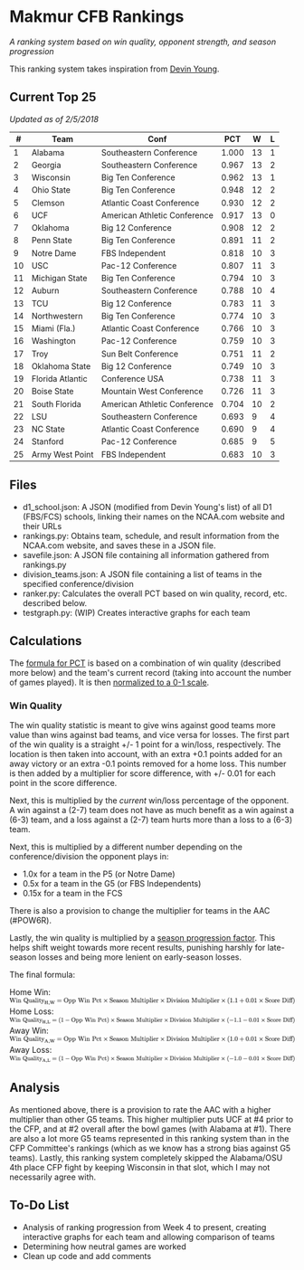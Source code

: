 # Makmur CFB Rankings
*A ranking system based on win quality, opponent strength, and season progression*

This ranking system takes inspiration from [Devin Young](http://www.devinyoungweb.com/blog/cfb-rankings-the-right-way).

## Current Top 25
*Updated as of 2/5/2018*

| **#** | **Team** | **Conf** | **PCT** | **W** | **L** |
|----|------------------|------------------------------|-------|----|---|
| 1 | Alabama | Southeastern Conference | 1.000 | 13 | 1 |
| 2 | Georgia | Southeastern Conference | 0.967 | 13 | 2 |
| 3 | Wisconsin | Big Ten Conference | 0.962 | 13 | 1 |
| 4 | Ohio State | Big Ten Conference | 0.948 | 12 | 2 |
| 5 | Clemson | Atlantic Coast Conference | 0.930 | 12 | 2 |
| 6 | UCF | American Athletic Conference | 0.917 | 13 | 0 |
| 7 | Oklahoma | Big 12 Conference | 0.908 | 12 | 2 |
| 8 | Penn State | Big Ten Conference | 0.891 | 11 | 2 |
| 9 | Notre Dame | FBS Independent | 0.818 | 10 | 3 |
| 10 | USC | Pac-12 Conference | 0.807 | 11 | 3 |
| 11 | Michigan State | Big Ten Conference | 0.794 | 10 | 3 |
| 12 | Auburn | Southeastern Conference | 0.788 | 10 | 4 |
| 13 | TCU | Big 12 Conference | 0.783 | 11 | 3 |
| 14 | Northwestern | Big Ten Conference | 0.774 | 10 | 3 |
| 15 | Miami (Fla.) | Atlantic Coast Conference | 0.766 | 10 | 3 |
| 16 | Washington | Pac-12 Conference | 0.759 | 10 | 3 |
| 17 | Troy | Sun Belt Conference | 0.751 | 11 | 2 |
| 18 | Oklahoma State | Big 12 Conference | 0.749 | 10 | 3 |
| 19 | Florida Atlantic | Conference USA | 0.738 | 11 | 3 |
| 20 | Boise State | Mountain West Conference | 0.726 | 11 | 3 |
| 21 | South Florida | American Athletic Conference | 0.704 | 10 | 2 |
| 22 | LSU | Southeastern Conference | 0.693 | 9 | 4 |
| 23 | NC State | Atlantic Coast Conference | 0.690 | 9 | 4 |
| 24 | Stanford | Pac-12 Conference | 0.685 | 9 | 5 |
| 25 | Army West Point | FBS Independent | 0.683 | 10 | 3 |

## Files

* d1_school.json: A JSON (modified from Devin Young's list) of all D1 (FBS/FCS) schools, linking their names on the NCAA.com website and their URLs
* rankings.py: Obtains team, schedule, and result information from the NCAA.com website, and saves these in a JSON file.
* savefile.json: A JSON file containing all information gathered from rankings.py
* division_teams.json: A JSON file containing a list of teams in the specified conference/division
* ranker.py: Calculates the overall PCT based on win quality, record, etc. described below.
* testgraph.py: (WIP) Creates interactive graphs for each team

## Calculations

The [formula for PCT](/Images/Eqs/Raw_Pct.png "Raw Percentage Formula") is based on a combination of win quality (described more below) and the team's current record (taking into account the number of games played). It is then [normalized to a 0-1 scale](Images/Eqs/Norm_Pct.png "Normalized Percentage").

### Win Quality

The win quality statistic is meant to give wins against good teams more value than wins against bad teams, and vice versa for losses. The first part of the win quality is a straight +/- 1 point for a win/loss, respectively. The location is then taken into account, with an extra +0.1 points added for an away victory or an extra -0.1 points removed for a home loss. This number is then added by a multiplier for score difference, with +/- 0.01 for each point in the score difference.

Next, this is multiplied by the *current* win/loss percentage of the opponent. A win against a (2-7) team does not have as much benefit as a win against a (6-3) team, and a loss against a (2-7) team hurts more than a loss to a (6-3) team.

Next, this is multiplied by a different number depending on the conference/division the opponent plays in:

* 1.0x for a team in the P5 (or Notre Dame)
* 0.5x for a team in the G5 (or FBS Independents)
* 0.15x for a team in the FCS

There is also a provision to change the multiplier for teams in the AAC (#POW6R).

Lastly, the win quality is multiplied by a [season progression factor](/Images/Eqs/Season_Multiplier.png "Season Multiplier"). This helps shift weight towards more recent results, punishing harshly for late-season losses and being more lenient on early-season losses.

The final formula:

Home Win:
![Home Win](/Images/Eqs/WQ_HW.png "Home Win")
Home Loss:
![Home Loss](/Images/Eqs/WQ_HL.png "Home Loss")
Away Win:
![Away Win](/Images/Eqs/WQ_AW.png "Away Win")
Away Loss:
![Away Loss](/Images/Eqs/WQ_AL.png "Away Loss")

## Analysis

As mentioned above, there is a provision to rate the AAC with a higher multiplier than other G5 teams. This higher multiplier puts UCF at #4 prior to the CFP, and at #2 overall after the bowl games (with Alabama at #1). There are also a lot more G5 teams represented in this ranking system than in the CFP Committee's rankings (which as we know has a strong bias against G5 teams). Lastly, this ranking system completely skipped the Alabama/OSU 4th place CFP fight by keeping Wisconsin in that slot, which I may not necessarily agree with.

## To-Do List
* Analysis of ranking progression from Week 4 to present, creating interactive graphs for each team and allowing comparison of teams
* Determining how neutral games are worked
* Clean up code and add comments
